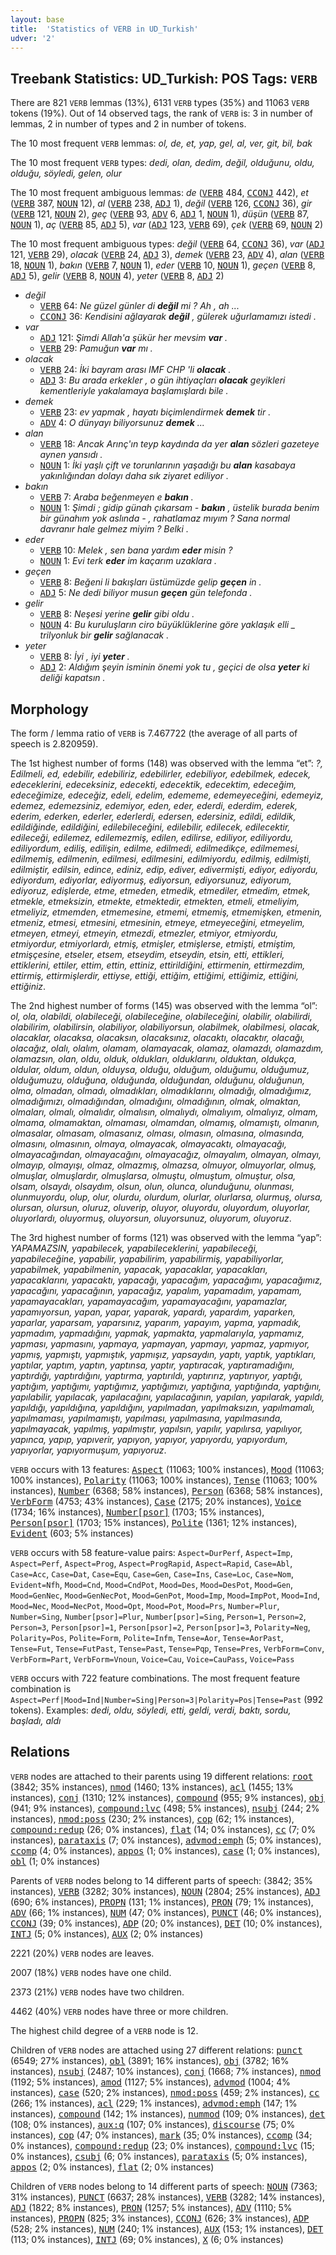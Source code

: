 ```yaml
---
layout: base
title:  'Statistics of VERB in UD_Turkish'
udver: '2'
---
```


## Treebank Statistics: UD_Turkish: POS Tags: `VERB`

There are 821 `VERB` lemmas (13%), 6131 `VERB` types (35%) and 11063 `VERB` tokens (19%).
Out of 14 observed tags, the rank of `VERB` is: 3 in number of lemmas, 2 in number of types and 2 in number of tokens.

The 10 most frequent `VERB` lemmas: <em>ol, de, et, yap, gel, al, ver, git, bil, bak</em>

The 10 most frequent `VERB` types:  <em>dedi, olan, dedim, değil, olduğunu, oldu, olduğu, söyledi, gelen, olur</em>

The 10 most frequent ambiguous lemmas: <em>de</em> (<tt><a href="tr-pos-VERB.html">VERB</a></tt> 484, <tt><a href="tr-pos-CCONJ.html">CCONJ</a></tt> 442), <em>et</em> (<tt><a href="tr-pos-VERB.html">VERB</a></tt> 387, <tt><a href="tr-pos-NOUN.html">NOUN</a></tt> 12), <em>al</em> (<tt><a href="tr-pos-VERB.html">VERB</a></tt> 238, <tt><a href="tr-pos-ADJ.html">ADJ</a></tt> 1), <em>değil</em> (<tt><a href="tr-pos-VERB.html">VERB</a></tt> 126, <tt><a href="tr-pos-CCONJ.html">CCONJ</a></tt> 36), <em>gir</em> (<tt><a href="tr-pos-VERB.html">VERB</a></tt> 121, <tt><a href="tr-pos-NOUN.html">NOUN</a></tt> 2), <em>geç</em> (<tt><a href="tr-pos-VERB.html">VERB</a></tt> 93, <tt><a href="tr-pos-ADV.html">ADV</a></tt> 6, <tt><a href="tr-pos-ADJ.html">ADJ</a></tt> 1, <tt><a href="tr-pos-NOUN.html">NOUN</a></tt> 1), <em>düşün</em> (<tt><a href="tr-pos-VERB.html">VERB</a></tt> 87, <tt><a href="tr-pos-NOUN.html">NOUN</a></tt> 1), <em>aç</em> (<tt><a href="tr-pos-VERB.html">VERB</a></tt> 85, <tt><a href="tr-pos-ADJ.html">ADJ</a></tt> 5), <em>var</em> (<tt><a href="tr-pos-ADJ.html">ADJ</a></tt> 123, <tt><a href="tr-pos-VERB.html">VERB</a></tt> 69), <em>çek</em> (<tt><a href="tr-pos-VERB.html">VERB</a></tt> 69, <tt><a href="tr-pos-NOUN.html">NOUN</a></tt> 2)

The 10 most frequent ambiguous types:  <em>değil</em> (<tt><a href="tr-pos-VERB.html">VERB</a></tt> 64, <tt><a href="tr-pos-CCONJ.html">CCONJ</a></tt> 36), <em>var</em> (<tt><a href="tr-pos-ADJ.html">ADJ</a></tt> 121, <tt><a href="tr-pos-VERB.html">VERB</a></tt> 29), <em>olacak</em> (<tt><a href="tr-pos-VERB.html">VERB</a></tt> 24, <tt><a href="tr-pos-ADJ.html">ADJ</a></tt> 3), <em>demek</em> (<tt><a href="tr-pos-VERB.html">VERB</a></tt> 23, <tt><a href="tr-pos-ADV.html">ADV</a></tt> 4), <em>alan</em> (<tt><a href="tr-pos-VERB.html">VERB</a></tt> 18, <tt><a href="tr-pos-NOUN.html">NOUN</a></tt> 1), <em>bakın</em> (<tt><a href="tr-pos-VERB.html">VERB</a></tt> 7, <tt><a href="tr-pos-NOUN.html">NOUN</a></tt> 1), <em>eder</em> (<tt><a href="tr-pos-VERB.html">VERB</a></tt> 10, <tt><a href="tr-pos-NOUN.html">NOUN</a></tt> 1), <em>geçen</em> (<tt><a href="tr-pos-VERB.html">VERB</a></tt> 8, <tt><a href="tr-pos-ADJ.html">ADJ</a></tt> 5), <em>gelir</em> (<tt><a href="tr-pos-VERB.html">VERB</a></tt> 8, <tt><a href="tr-pos-NOUN.html">NOUN</a></tt> 4), <em>yeter</em> (<tt><a href="tr-pos-VERB.html">VERB</a></tt> 8, <tt><a href="tr-pos-ADJ.html">ADJ</a></tt> 2)


* <em>değil</em>
  * <tt><a href="tr-pos-VERB.html">VERB</a></tt> 64: <em>Ne güzel günler di <b>değil</b> mi ? Ah , ah ...</em>
  * <tt><a href="tr-pos-CCONJ.html">CCONJ</a></tt> 36: <em>Kendisini ağlayarak <b>değil</b> , gülerek uğurlamamızı istedi .</em>
* <em>var</em>
  * <tt><a href="tr-pos-ADJ.html">ADJ</a></tt> 121: <em>Şimdi Allah'a şükür her mevsim <b>var</b> .</em>
  * <tt><a href="tr-pos-VERB.html">VERB</a></tt> 29: <em>Pamuğun <b>var</b> mı .</em>
* <em>olacak</em>
  * <tt><a href="tr-pos-VERB.html">VERB</a></tt> 24: <em>İki bayram arası IMF CHP 'li <b>olacak</b> .</em>
  * <tt><a href="tr-pos-ADJ.html">ADJ</a></tt> 3: <em>Bu arada erkekler , o gün ihtiyaçları <b>olacak</b> geyikleri kementleriyle yakalamaya başlamışlardı bile .</em>
* <em>demek</em>
  * <tt><a href="tr-pos-VERB.html">VERB</a></tt> 23: <em>ev yapmak , hayatı biçimlendirmek <b>demek</b> tir .</em>
  * <tt><a href="tr-pos-ADV.html">ADV</a></tt> 4: <em>O dünyayı biliyorsunuz <b>demek</b> ...</em>
* <em>alan</em>
  * <tt><a href="tr-pos-VERB.html">VERB</a></tt> 18: <em>Ancak Arınç'ın teyp kaydında da yer <b>alan</b> sözleri gazeteye aynen yansıdı .</em>
  * <tt><a href="tr-pos-NOUN.html">NOUN</a></tt> 1: <em>İki yaşlı çift ve torunlarının yaşadığı bu <b>alan</b> kasabaya yakınlığından dolayı daha sık ziyaret ediliyor .</em>
* <em>bakın</em>
  * <tt><a href="tr-pos-VERB.html">VERB</a></tt> 7: <em>Araba beğenmeyen e <b>bakın</b> .</em>
  * <tt><a href="tr-pos-NOUN.html">NOUN</a></tt> 1: <em>Şimdi ; gidip günah çıkarsam - <b>bakın</b> , üstelik burada benim bir günahım yok aslında - , rahatlamaz mıyım ? Sana normal davranır hale gelmez miyim ? Belki .</em>
* <em>eder</em>
  * <tt><a href="tr-pos-VERB.html">VERB</a></tt> 10: <em>Melek , sen bana yardım <b>eder</b> misin ?</em>
  * <tt><a href="tr-pos-NOUN.html">NOUN</a></tt> 1: <em>Evi terk <b>eder</b> im kaçarım uzaklara .</em>
* <em>geçen</em>
  * <tt><a href="tr-pos-VERB.html">VERB</a></tt> 8: <em>Beğeni li bakışları üstümüzde gelip <b>geçen</b> in .</em>
  * <tt><a href="tr-pos-ADJ.html">ADJ</a></tt> 5: <em>Ne dedi biliyor musun <b>geçen</b> gün telefonda .</em>
* <em>gelir</em>
  * <tt><a href="tr-pos-VERB.html">VERB</a></tt> 8: <em>Neşesi yerine <b>gelir</b> gibi oldu .</em>
  * <tt><a href="tr-pos-NOUN.html">NOUN</a></tt> 4: <em>Bu kuruluşların ciro büyüklüklerine göre yaklaşık elli _ trilyonluk bir <b>gelir</b> sağlanacak .</em>
* <em>yeter</em>
  * <tt><a href="tr-pos-VERB.html">VERB</a></tt> 8: <em>İyi , iyi <b>yeter</b> .</em>
  * <tt><a href="tr-pos-ADJ.html">ADJ</a></tt> 2: <em>Aldığım şeyin isminin önemi yok tu , geçici de olsa <b>yeter</b> ki deliği kapatsın .</em>

## Morphology

The form / lemma ratio of `VERB` is 7.467722 (the average of all parts of speech is 2.820959).

The 1st highest number of forms (148) was observed with the lemma “et”: <em>?, Edilmeli, ed, edebilir, edebiliriz, edebilirler, edebiliyor, edebilmek, edecek, edeceklerini, edeceksiniz, edecekti, edecektik, edecektim, edeceğim, edeceğimize, edeceğiz, edeli, edelim, edememe, edemeyeceğini, edemeyiz, edemez, edemezsiniz, edemiyor, eden, eder, ederdi, ederdim, ederek, ederim, ederken, ederler, ederlerdi, edersen, edersiniz, edildi, edildik, edildiğinde, edildiğini, edilebileceğini, edilebilir, edilecek, edilecektir, edileceği, edilemez, edilemezmiş, edilen, edilirse, ediliyor, ediliyordu, ediliyordum, ediliş, edilişin, edilme, edilmedi, edilmedikçe, edilmemesi, edilmemiş, edilmenin, edilmesi, edilmesini, edilmiyordu, edilmiş, edilmişti, edilmiştir, edilsin, edince, ediniz, edip, ediver, edivermişti, ediyor, ediyordu, ediyordum, ediyorlar, ediyormuş, ediyorsun, ediyorsunuz, ediyorum, ediyoruz, edişlerde, etme, etmeden, etmedik, etmediler, etmedim, etmek, etmekle, etmeksizin, etmekte, etmektedir, etmekten, etmeli, etmeliyim, etmeliyiz, etmemden, etmemesine, etmemi, etmemiş, etmemişken, etmenin, etmeniz, etmesi, etmesini, etmesinin, etmeye, etmeyeceğini, etmeyelim, etmeyen, etmeyi, etmeyin, etmezdi, etmezler, etmiyor, etmiyordu, etmiyordur, etmiyorlardı, etmiş, etmişler, etmişlerse, etmişti, etmiştim, etmişçesine, etseler, etsem, etseydim, etseydin, etsin, etti, ettikleri, ettiklerini, ettiler, ettim, ettin, ettiniz, ettirildiğini, ettirmenin, ettirmezdim, ettirmiş, ettirmişlerdir, ettiyse, ettiği, ettiğim, ettiğimi, ettiğimiz, ettiğini, ettiğiniz</em>.

The 2nd highest number of forms (145) was observed with the lemma “ol”: <em>ol, ola, olabildi, olabileceği, olabileceğine, olabileceğini, olabilir, olabilirdi, olabilirim, olabilirsin, olabiliyor, olabiliyorsun, olabilmek, olabilmesi, olacak, olacaklar, olacaksa, olacaksın, olacaksınız, olacaktı, olacaktır, olacağı, olacağız, olalı, olalım, olamam, olamayacak, olamaz, olamazdı, olamazdım, olamazsın, olan, oldu, olduk, oldukları, olduklarını, olduktan, oldukça, oldular, oldum, oldun, olduysa, olduğu, olduğum, olduğumu, olduğumuz, olduğumuzu, olduğuna, olduğunda, olduğundan, olduğunu, olduğunun, olma, olmadan, olmadı, olmadıkları, olmadıklarını, olmadığı, olmadığımız, olmadığımızı, olmadığından, olmadığını, olmadığının, olmak, olmaktan, olmaları, olmalı, olmalıdır, olmalısın, olmalıydı, olmalıyım, olmalıyız, olmam, olmama, olmamaktan, olmaması, olmamdan, olmamış, olmamıştı, olmanın, olmasalar, olmasam, olmasanız, olması, olmasın, olmasına, olmasında, olmasını, olmasının, olmaya, olmayacak, olmayacaktı, olmayacağı, olmayacağından, olmayacağını, olmayacağız, olmayalım, olmayan, olmayı, olmayıp, olmayışı, olmaz, olmazmış, olmazsa, olmuyor, olmuyorlar, olmuş, olmuşlar, olmuşlardır, olmuşlarsa, olmuştu, olmuştum, olmuştur, olsa, olsam, olsaydı, olsaydım, olsun, olun, olunca, olunduğunu, olunması, olunmuyordu, olup, olur, olurdu, olurdum, olurlar, olurlarsa, olurmuş, olursa, olursan, olursun, oluruz, oluverip, oluyor, oluyordu, oluyordum, oluyorlar, oluyorlardı, oluyormuş, oluyorsun, oluyorsunuz, oluyorum, oluyoruz</em>.

The 3rd highest number of forms (121) was observed with the lemma “yap”: <em>YAPAMAZSIN, yapabilecek, yapabileceklerini, yapabileceği, yapabileceğine, yapabilir, yapabilirim, yapabilirmiş, yapabiliyorlar, yapabilmek, yapabilmenin, yapacak, yapacaklar, yapacakları, yapacaklarını, yapacaktı, yapacağı, yapacağım, yapacağımı, yapacağımız, yapacağını, yapacağının, yapacağız, yapalım, yapamadım, yapamam, yapamayacakları, yapamayacağım, yapamayacağını, yapamazlar, yapamıyorsun, yapan, yapar, yaparak, yapardı, yapardım, yaparken, yaparlar, yaparsam, yaparsınız, yaparım, yapayım, yapma, yapmadık, yapmadım, yapmadığını, yapmak, yapmakta, yapmalarıyla, yapmamız, yapması, yapmasını, yapmaya, yapmayan, yapmayı, yapmaz, yapmıyor, yapmış, yapmıştı, yapmıştık, yapmışız, yapsaydın, yaptı, yaptık, yaptıkları, yaptılar, yaptım, yaptın, yaptınsa, yaptır, yaptıracak, yaptıramadığını, yaptırdığı, yaptırdığını, yaptırma, yaptırıldı, yaptırırız, yaptırıyor, yaptığı, yaptığım, yaptığımı, yaptığımız, yaptığımızı, yaptığına, yaptığında, yaptığını, yapılabilir, yapılacak, yapılacağını, yapılacağının, yapılan, yapılarak, yapıldı, yapıldığı, yapıldığına, yapıldığını, yapılmadan, yapılmaksızın, yapılmamalı, yapılmaması, yapılmamıştı, yapılması, yapılmasına, yapılmasında, yapılmayacak, yapılmış, yapılmıştır, yapılsın, yapılır, yapılırsa, yapılıyor, yapınca, yapıp, yapıverir, yapıyon, yapıyor, yapıyordu, yapıyordum, yapıyorlar, yapıyormuşum, yapıyoruz</em>.

`VERB` occurs with 13 features: <tt><a href="tr-feat-Aspect.html">Aspect</a></tt> (11063; 100% instances), <tt><a href="tr-feat-Mood.html">Mood</a></tt> (11063; 100% instances), <tt><a href="tr-feat-Polarity.html">Polarity</a></tt> (11063; 100% instances), <tt><a href="tr-feat-Tense.html">Tense</a></tt> (11063; 100% instances), <tt><a href="tr-feat-Number.html">Number</a></tt> (6368; 58% instances), <tt><a href="tr-feat-Person.html">Person</a></tt> (6368; 58% instances), <tt><a href="tr-feat-VerbForm.html">VerbForm</a></tt> (4753; 43% instances), <tt><a href="tr-feat-Case.html">Case</a></tt> (2175; 20% instances), <tt><a href="tr-feat-Voice.html">Voice</a></tt> (1734; 16% instances), <tt><a href="tr-feat-Number-psor.html">Number[psor]</a></tt> (1703; 15% instances), <tt><a href="tr-feat-Person-psor.html">Person[psor]</a></tt> (1703; 15% instances), <tt><a href="tr-feat-Polite.html">Polite</a></tt> (1361; 12% instances), <tt><a href="tr-feat-Evident.html">Evident</a></tt> (603; 5% instances)

`VERB` occurs with 58 feature-value pairs: `Aspect=DurPerf`, `Aspect=Imp`, `Aspect=Perf`, `Aspect=Prog`, `Aspect=ProgRapid`, `Aspect=Rapid`, `Case=Abl`, `Case=Acc`, `Case=Dat`, `Case=Equ`, `Case=Gen`, `Case=Ins`, `Case=Loc`, `Case=Nom`, `Evident=Nfh`, `Mood=Cnd`, `Mood=CndPot`, `Mood=Des`, `Mood=DesPot`, `Mood=Gen`, `Mood=GenNec`, `Mood=GenNecPot`, `Mood=GenPot`, `Mood=Imp`, `Mood=ImpPot`, `Mood=Ind`, `Mood=Nec`, `Mood=NecPot`, `Mood=Opt`, `Mood=Pot`, `Mood=Prs`, `Number=Plur`, `Number=Sing`, `Number[psor]=Plur`, `Number[psor]=Sing`, `Person=1`, `Person=2`, `Person=3`, `Person[psor]=1`, `Person[psor]=2`, `Person[psor]=3`, `Polarity=Neg`, `Polarity=Pos`, `Polite=Form`, `Polite=Infm`, `Tense=Aor`, `Tense=AorPast`, `Tense=Fut`, `Tense=FutPast`, `Tense=Past`, `Tense=Pqp`, `Tense=Pres`, `VerbForm=Conv`, `VerbForm=Part`, `VerbForm=Vnoun`, `Voice=Cau`, `Voice=CauPass`, `Voice=Pass`

`VERB` occurs with 722 feature combinations.
The most frequent feature combination is `Aspect=Perf|Mood=Ind|Number=Sing|Person=3|Polarity=Pos|Tense=Past` (992 tokens).
Examples: <em>dedi, oldu, söyledi, etti, geldi, verdi, baktı, sordu, başladı, aldı</em>


## Relations

`VERB` nodes are attached to their parents using 19 different relations: <tt><a href="tr-dep-root.html">root</a></tt> (3842; 35% instances), <tt><a href="tr-dep-nmod.html">nmod</a></tt> (1460; 13% instances), <tt><a href="tr-dep-acl.html">acl</a></tt> (1455; 13% instances), <tt><a href="tr-dep-conj.html">conj</a></tt> (1310; 12% instances), <tt><a href="tr-dep-compound.html">compound</a></tt> (955; 9% instances), <tt><a href="tr-dep-obj.html">obj</a></tt> (941; 9% instances), <tt><a href="tr-dep-compound-lvc.html">compound:lvc</a></tt> (498; 5% instances), <tt><a href="tr-dep-nsubj.html">nsubj</a></tt> (244; 2% instances), <tt><a href="tr-dep-nmod-poss.html">nmod:poss</a></tt> (230; 2% instances), <tt><a href="tr-dep-cop.html">cop</a></tt> (62; 1% instances), <tt><a href="tr-dep-compound-redup.html">compound:redup</a></tt> (26; 0% instances), <tt><a href="tr-dep-flat.html">flat</a></tt> (14; 0% instances), <tt><a href="tr-dep-cc.html">cc</a></tt> (7; 0% instances), <tt><a href="tr-dep-parataxis.html">parataxis</a></tt> (7; 0% instances), <tt><a href="tr-dep-advmod-emph.html">advmod:emph</a></tt> (5; 0% instances), <tt><a href="tr-dep-ccomp.html">ccomp</a></tt> (4; 0% instances), <tt><a href="tr-dep-appos.html">appos</a></tt> (1; 0% instances), <tt><a href="tr-dep-case.html">case</a></tt> (1; 0% instances), <tt><a href="tr-dep-obl.html">obl</a></tt> (1; 0% instances)

Parents of `VERB` nodes belong to 14 different parts of speech:  (3842; 35% instances), <tt><a href="tr-pos-VERB.html">VERB</a></tt> (3282; 30% instances), <tt><a href="tr-pos-NOUN.html">NOUN</a></tt> (2804; 25% instances), <tt><a href="tr-pos-ADJ.html">ADJ</a></tt> (690; 6% instances), <tt><a href="tr-pos-PROPN.html">PROPN</a></tt> (131; 1% instances), <tt><a href="tr-pos-PRON.html">PRON</a></tt> (79; 1% instances), <tt><a href="tr-pos-ADV.html">ADV</a></tt> (66; 1% instances), <tt><a href="tr-pos-NUM.html">NUM</a></tt> (47; 0% instances), <tt><a href="tr-pos-PUNCT.html">PUNCT</a></tt> (46; 0% instances), <tt><a href="tr-pos-CCONJ.html">CCONJ</a></tt> (39; 0% instances), <tt><a href="tr-pos-ADP.html">ADP</a></tt> (20; 0% instances), <tt><a href="tr-pos-DET.html">DET</a></tt> (10; 0% instances), <tt><a href="tr-pos-INTJ.html">INTJ</a></tt> (5; 0% instances), <tt><a href="tr-pos-AUX.html">AUX</a></tt> (2; 0% instances)

2221 (20%) `VERB` nodes are leaves.

2007 (18%) `VERB` nodes have one child.

2373 (21%) `VERB` nodes have two children.

4462 (40%) `VERB` nodes have three or more children.

The highest child degree of a `VERB` node is 12.

Children of `VERB` nodes are attached using 27 different relations: <tt><a href="tr-dep-punct.html">punct</a></tt> (6549; 27% instances), <tt><a href="tr-dep-obl.html">obl</a></tt> (3891; 16% instances), <tt><a href="tr-dep-obj.html">obj</a></tt> (3782; 16% instances), <tt><a href="tr-dep-nsubj.html">nsubj</a></tt> (2487; 10% instances), <tt><a href="tr-dep-conj.html">conj</a></tt> (1668; 7% instances), <tt><a href="tr-dep-nmod.html">nmod</a></tt> (1192; 5% instances), <tt><a href="tr-dep-amod.html">amod</a></tt> (1127; 5% instances), <tt><a href="tr-dep-advmod.html">advmod</a></tt> (1004; 4% instances), <tt><a href="tr-dep-case.html">case</a></tt> (520; 2% instances), <tt><a href="tr-dep-nmod-poss.html">nmod:poss</a></tt> (459; 2% instances), <tt><a href="tr-dep-cc.html">cc</a></tt> (266; 1% instances), <tt><a href="tr-dep-acl.html">acl</a></tt> (229; 1% instances), <tt><a href="tr-dep-advmod-emph.html">advmod:emph</a></tt> (147; 1% instances), <tt><a href="tr-dep-compound.html">compound</a></tt> (142; 1% instances), <tt><a href="tr-dep-nummod.html">nummod</a></tt> (109; 0% instances), <tt><a href="tr-dep-det.html">det</a></tt> (108; 0% instances), <tt><a href="tr-dep-aux-q.html">aux:q</a></tt> (107; 0% instances), <tt><a href="tr-dep-discourse.html">discourse</a></tt> (75; 0% instances), <tt><a href="tr-dep-cop.html">cop</a></tt> (47; 0% instances), <tt><a href="tr-dep-mark.html">mark</a></tt> (35; 0% instances), <tt><a href="tr-dep-ccomp.html">ccomp</a></tt> (34; 0% instances), <tt><a href="tr-dep-compound-redup.html">compound:redup</a></tt> (23; 0% instances), <tt><a href="tr-dep-compound-lvc.html">compound:lvc</a></tt> (15; 0% instances), <tt><a href="tr-dep-csubj.html">csubj</a></tt> (6; 0% instances), <tt><a href="tr-dep-parataxis.html">parataxis</a></tt> (5; 0% instances), <tt><a href="tr-dep-appos.html">appos</a></tt> (2; 0% instances), <tt><a href="tr-dep-flat.html">flat</a></tt> (2; 0% instances)

Children of `VERB` nodes belong to 14 different parts of speech: <tt><a href="tr-pos-NOUN.html">NOUN</a></tt> (7363; 31% instances), <tt><a href="tr-pos-PUNCT.html">PUNCT</a></tt> (6637; 28% instances), <tt><a href="tr-pos-VERB.html">VERB</a></tt> (3282; 14% instances), <tt><a href="tr-pos-ADJ.html">ADJ</a></tt> (1822; 8% instances), <tt><a href="tr-pos-PRON.html">PRON</a></tt> (1257; 5% instances), <tt><a href="tr-pos-ADV.html">ADV</a></tt> (1110; 5% instances), <tt><a href="tr-pos-PROPN.html">PROPN</a></tt> (825; 3% instances), <tt><a href="tr-pos-CCONJ.html">CCONJ</a></tt> (626; 3% instances), <tt><a href="tr-pos-ADP.html">ADP</a></tt> (528; 2% instances), <tt><a href="tr-pos-NUM.html">NUM</a></tt> (240; 1% instances), <tt><a href="tr-pos-AUX.html">AUX</a></tt> (153; 1% instances), <tt><a href="tr-pos-DET.html">DET</a></tt> (113; 0% instances), <tt><a href="tr-pos-INTJ.html">INTJ</a></tt> (69; 0% instances), <tt><a href="tr-pos-X.html">X</a></tt> (6; 0% instances)

